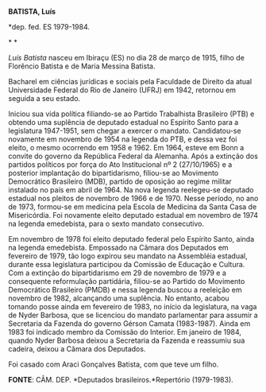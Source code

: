 **BATISTA, Luís**

\*dep. fed. ES 1979-1984.

* *

*Luís Batista* nasceu em Ibiraçu (ES) no dia 28 de março de 1915, filho
de Florêncio Batista e de Maria Messina Batista.

Bacharel em ciências jurídicas e sociais pela Faculdade de Direito da
atual Universidade Federal do Rio de Janeiro (UFRJ) em 1942, retornou em
seguida a seu estado.

Iniciou sua vida política filiando-se ao Partido Trabalhista Brasileiro
(PTB) e obtendo uma suplência de deputado estadual no Espírito Santo
para a legislatura 1947-1951, sem chegar a exercer o mandato.
Candidatou-se novamente em novembro de 1954 na legenda do PTB, e dessa
vez foi eleito, o mesmo ocorrendo em 1958 e 1962. Em 1964, esteve em
Bonn a convite do governo da República Federal da Alemanha. Após a
extinção dos partidos políticos por força do Ato Institucional nº 2
(27/10/1965) e a posterior implantação do bipartidarismo, filiou-se ao
Movimento Democrático Brasileiro (MDB), partido de oposição ao regime
militar instalado no país em abril de 1964. Na nova legenda reelegeu-se
deputado estadual nos pleitos de novembro de 1966 e de 1970. Nesse
período, no ano de 1973, formou-se em medicina pela Escola de Medicina
da Santa Casa de Misericórdia. Foi novamente eleito deputado estadual em
novembro de 1974 na legenda emedebista, para o sexto mandato
consecutivo.

Em novembro de 1978 foi eleito deputado federal pelo Espírito Santo,
ainda na legenda emedebista. Empossado na Câmara dos Deputados em
fevereiro de 1979, tão logo expirou seu mandato na Assembléia estadual,
durante essa legislatura participou da Comissão de Educação e Cultura.
Com a extinção do bipartidarismo em 29 de novembro de 1979 e a
consequente reformulação partidária, filiou-se ao Partido do Movimento
Democrático Brasileiro (PMDB) e nessa legenda buscou a reeleição em
novembro de 1982, alcançando uma suplência. No entanto, acabou tomando
posse ainda em fevereiro de 1983, no início da legislatura, na vaga de
Nyder Barbosa, que se licenciou do mandato parlamentar para assumir a
Secretaria da Fazenda do governo Gérson Camata (1983-1987). Ainda em
1983 foi indicado membro da Comissão do Interior. Em janeiro de 1984,
quando Nyder Barbosa deixou a Secretaria da Fazenda e reassumiu sua
cadeira, deixou a Câmara dos Deputados.

Foi casado com Araci Gonçalves Batista, com que teve um filho.

**FONTE**: CÂM. DEP. *Deputados brasileiros.*Repertório (1979-1983).

 
